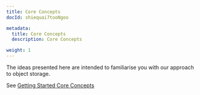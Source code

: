 ```yaml
---
title: Core Concepts
docId: shiequai7tooNgoo

metadata:
  title: Core Concepts
  description: Core Concepts

weight: 1    
---
```


The ideas presented here are intended to familiarise you with our approach to object storage.

See [Getting Started Core Concepts](../getting-started/intro)
